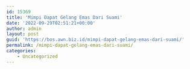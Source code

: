 ```yaml
---
id: 15369
title: 'Mimpi Dapat Gelang Emas Dari Suami'
date: '2022-09-29T02:51:21+00:00'
author: admin
layout: post
guid: 'https://bos.awn.biz.id/mimpi-dapat-gelang-emas-dari-suami/'
permalink: /mimpi-dapat-gelang-emas-dari-suami/
categories:
    - Uncategorized
---
```


